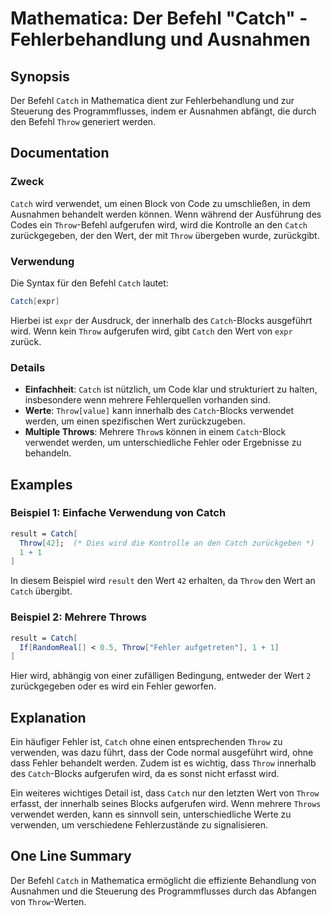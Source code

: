 <!--
Meta Description: # Mathematica: Der Befehl "Catch" - Fehlerbehandlung und Ausnahmen ## Synopsis Der Befehl `Catch` in Mathematica dient zur Fehlerbehandlung und zur St...
Meta Keywords: catch, throw, wird, der, den
-->

# Mathematica: Der Befehl "Catch" - Fehlerbehandlung und Ausnahmen

## Synopsis
Der Befehl `Catch` in Mathematica dient zur Fehlerbehandlung und zur Steuerung des Programmflusses, indem er Ausnahmen abfängt, die durch den Befehl `Throw` generiert werden.

## Documentation
### Zweck
`Catch` wird verwendet, um einen Block von Code zu umschließen, in dem Ausnahmen behandelt werden können. Wenn während der Ausführung des Codes ein `Throw`-Befehl aufgerufen wird, wird die Kontrolle an den `Catch` zurückgegeben, der den Wert, der mit `Throw` übergeben wurde, zurückgibt.

### Verwendung
Die Syntax für den Befehl `Catch` lautet:
```mathematica
Catch[expr]
```
Hierbei ist `expr` der Ausdruck, der innerhalb des `Catch`-Blocks ausgeführt wird. Wenn kein `Throw` aufgerufen wird, gibt `Catch` den Wert von `expr` zurück.

### Details
- **Einfachheit**: `Catch` ist nützlich, um Code klar und strukturiert zu halten, insbesondere wenn mehrere Fehlerquellen vorhanden sind.
- **Werte**: `Throw[value]` kann innerhalb des `Catch`-Blocks verwendet werden, um einen spezifischen Wert zurückzugeben.
- **Multiple Throws**: Mehrere `Throw`s können in einem `Catch`-Block verwendet werden, um unterschiedliche Fehler oder Ergebnisse zu behandeln.

## Examples
### Beispiel 1: Einfache Verwendung von Catch
```mathematica
result = Catch[
  Throw[42];  (* Dies wird die Kontrolle an den Catch zurückgeben *)
  1 + 1
]
```
In diesem Beispiel wird `result` den Wert `42` erhalten, da `Throw` den Wert an `Catch` übergibt.

### Beispiel 2: Mehrere Throws
```mathematica
result = Catch[
  If[RandomReal[] < 0.5, Throw["Fehler aufgetreten"], 1 + 1]
]
```
Hier wird, abhängig von einer zufälligen Bedingung, entweder der Wert `2` zurückgegeben oder es wird ein Fehler geworfen.

## Explanation
Ein häufiger Fehler ist, `Catch` ohne einen entsprechenden `Throw` zu verwenden, was dazu führt, dass der Code normal ausgeführt wird, ohne dass Fehler behandelt werden. Zudem ist es wichtig, dass `Throw` innerhalb des `Catch`-Blocks aufgerufen wird, da es sonst nicht erfasst wird.

Ein weiteres wichtiges Detail ist, dass `Catch` nur den letzten Wert von `Throw` erfasst, der innerhalb seines Blocks aufgerufen wird. Wenn mehrere `Throws` verwendet werden, kann es sinnvoll sein, unterschiedliche Werte zu verwenden, um verschiedene Fehlerzustände zu signalisieren.

## One Line Summary
Der Befehl `Catch` in Mathematica ermöglicht die effiziente Behandlung von Ausnahmen und die Steuerung des Programmflusses durch das Abfangen von `Throw`-Werten.